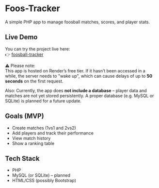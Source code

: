 # Foos-Tracker

A simple PHP app to manage foosball matches, scores, and player stats.

## Live Demo

You can try the project live here:  
👉 [foosball-tracker](https://foosball-tracker-u77b.onrender.com)

⚠️ Please note:  
This app is hosted on Render’s free tier. If it hasn’t been accessed in a while, the server needs to "wake up", which can cause delays of up to **50 seconds** on the first request.

Also: Currently, the app does **not include a database** – player data and matches are not yet stored persistently. A proper database (e.g. MySQL or SQLite) is planned for a future update.

## Goals (MVP)

- Create matches (1vs1 and 2vs2)
- Add players and track their performance
- View match history
- Show a ranking table

## Tech Stack

- PHP
- MySQL (or SQLite) – planned
- HTML/CSS (possibly Bootstrap)
